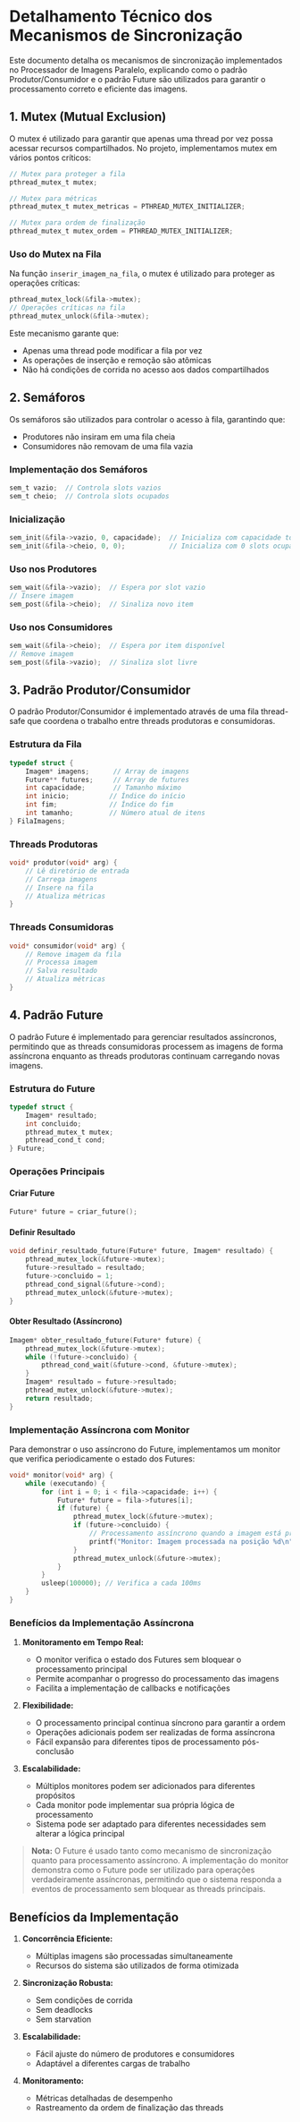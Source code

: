 # Detalhamento Técnico dos Mecanismos de Sincronização

Este documento detalha os mecanismos de sincronização implementados no Processador de Imagens Paralelo, explicando como o padrão Produtor/Consumidor e o padrão Future são utilizados para garantir o processamento correto e eficiente das imagens.

## 1. Mutex (Mutual Exclusion)

O mutex é utilizado para garantir que apenas uma thread por vez possa acessar recursos compartilhados. No projeto, implementamos mutex em vários pontos críticos:

```c
// Mutex para proteger a fila
pthread_mutex_t mutex;

// Mutex para métricas
pthread_mutex_t mutex_metricas = PTHREAD_MUTEX_INITIALIZER;

// Mutex para ordem de finalização
pthread_mutex_t mutex_ordem = PTHREAD_MUTEX_INITIALIZER;
```

### Uso do Mutex na Fila

Na função `inserir_imagem_na_fila`, o mutex é utilizado para proteger as operações críticas:

```c
pthread_mutex_lock(&fila->mutex);
// Operações críticas na fila
pthread_mutex_unlock(&fila->mutex);
```

Este mecanismo garante que:
- Apenas uma thread pode modificar a fila por vez
- As operações de inserção e remoção são atômicas
- Não há condições de corrida no acesso aos dados compartilhados

## 2. Semáforos

Os semáforos são utilizados para controlar o acesso à fila, garantindo que:
- Produtores não insiram em uma fila cheia
- Consumidores não removam de uma fila vazia

### Implementação dos Semáforos

```c
sem_t vazio;  // Controla slots vazios
sem_t cheio;  // Controla slots ocupados
```

### Inicialização

```c
sem_init(&fila->vazio, 0, capacidade);  // Inicializa com capacidade total
sem_init(&fila->cheio, 0, 0);           // Inicializa com 0 slots ocupados
```

### Uso nos Produtores

```c
sem_wait(&fila->vazio);  // Espera por slot vazio
// Insere imagem
sem_post(&fila->cheio);  // Sinaliza novo item
```

### Uso nos Consumidores

```c
sem_wait(&fila->cheio);  // Espera por item disponível
// Remove imagem
sem_post(&fila->vazio);  // Sinaliza slot livre
```

## 3. Padrão Produtor/Consumidor

O padrão Produtor/Consumidor é implementado através de uma fila thread-safe que coordena o trabalho entre threads produtoras e consumidoras.

### Estrutura da Fila

```c
typedef struct {
    Imagem* imagens;      // Array de imagens
    Future** futures;     // Array de futures
    int capacidade;       // Tamanho máximo
    int inicio;          // Índice do início
    int fim;             // Índice do fim
    int tamanho;         // Número atual de itens
} FilaImagens;
```

### Threads Produtoras

```c
void* produtor(void* arg) {
    // Lê diretório de entrada
    // Carrega imagens
    // Insere na fila
    // Atualiza métricas
}
```

### Threads Consumidoras

```c
void* consumidor(void* arg) {
    // Remove imagem da fila
    // Processa imagem
    // Salva resultado
    // Atualiza métricas
}
```

## 4. Padrão Future

O padrão Future é implementado para gerenciar resultados assíncronos, permitindo que as threads consumidoras processem as imagens de forma assíncrona enquanto as threads produtoras continuam carregando novas imagens.

### Estrutura do Future

```c
typedef struct {
    Imagem* resultado;
    int concluido;
    pthread_mutex_t mutex;
    pthread_cond_t cond;
} Future;
```

### Operações Principais

#### Criar Future
```c
Future* future = criar_future();
```

#### Definir Resultado
```c
void definir_resultado_future(Future* future, Imagem* resultado) {
    pthread_mutex_lock(&future->mutex);
    future->resultado = resultado;
    future->concluido = 1;
    pthread_cond_signal(&future->cond);
    pthread_mutex_unlock(&future->mutex);
}
```

#### Obter Resultado (Assíncrono)
```c
Imagem* obter_resultado_future(Future* future) {
    pthread_mutex_lock(&future->mutex);
    while (!future->concluido) {
        pthread_cond_wait(&future->cond, &future->mutex);
    }
    Imagem* resultado = future->resultado;
    pthread_mutex_unlock(&future->mutex);
    return resultado;
}
```

### Implementação Assíncrona com Monitor

Para demonstrar o uso assíncrono do Future, implementamos um monitor que verifica periodicamente o estado dos Futures:

```c
void* monitor(void* arg) {
    while (executando) {
        for (int i = 0; i < fila->capacidade; i++) {
            Future* future = fila->futures[i];
            if (future) {
                pthread_mutex_lock(&future->mutex);
                if (future->concluido) {
                    // Processamento assíncrono quando a imagem está pronta
                    printf("Monitor: Imagem processada na posição %d\n", i);
                }
                pthread_mutex_unlock(&future->mutex);
            }
        }
        usleep(100000); // Verifica a cada 100ms
    }
}
```

### Benefícios da Implementação Assíncrona

1. **Monitoramento em Tempo Real:**
   - O monitor verifica o estado dos Futures sem bloquear o processamento principal
   - Permite acompanhar o progresso do processamento das imagens
   - Facilita a implementação de callbacks e notificações

2. **Flexibilidade:**
   - O processamento principal continua síncrono para garantir a ordem
   - Operações adicionais podem ser realizadas de forma assíncrona
   - Fácil expansão para diferentes tipos de processamento pós-conclusão

3. **Escalabilidade:**
   - Múltiplos monitores podem ser adicionados para diferentes propósitos
   - Cada monitor pode implementar sua própria lógica de processamento
   - Sistema pode ser adaptado para diferentes necessidades sem alterar a lógica principal

> **Nota:** O Future é usado tanto como mecanismo de sincronização quanto para processamento assíncrono. A implementação do monitor demonstra como o Future pode ser utilizado para operações verdadeiramente assíncronas, permitindo que o sistema responda a eventos de processamento sem bloquear as threads principais.

## Benefícios da Implementação

1. **Concorrência Eficiente:**
   - Múltiplas imagens são processadas simultaneamente
   - Recursos do sistema são utilizados de forma otimizada

2. **Sincronização Robusta:**
   - Sem condições de corrida
   - Sem deadlocks
   - Sem starvation

3. **Escalabilidade:**
   - Fácil ajuste do número de produtores e consumidores
   - Adaptável a diferentes cargas de trabalho

4. **Monitoramento:**
   - Métricas detalhadas de desempenho
   - Rastreamento da ordem de finalização das threads 
